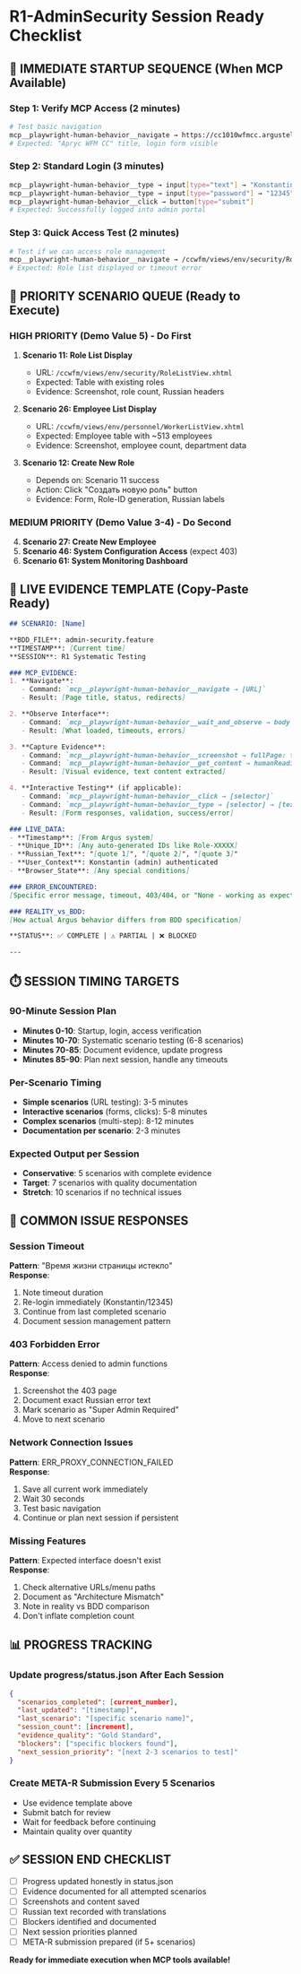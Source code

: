 # R1-AdminSecurity Session Ready Checklist

## 🚀 IMMEDIATE STARTUP SEQUENCE (When MCP Available)

### Step 1: Verify MCP Access (2 minutes)
```bash
# Test basic navigation
mcp__playwright-human-behavior__navigate → https://cc1010wfmcc.argustelecom.ru/ccwfm/
# Expected: "Аргус WFM CC" title, login form visible
```

### Step 2: Standard Login (3 minutes)  
```bash
mcp__playwright-human-behavior__type → input[type="text"] → "Konstantin"
mcp__playwright-human-behavior__type → input[type="password"] → "12345"
mcp__playwright-human-behavior__click → button[type="submit"]
# Expected: Successfully logged into admin portal
```

### Step 3: Quick Access Test (2 minutes)
```bash
# Test if we can access role management
mcp__playwright-human-behavior__navigate → /ccwfm/views/env/security/RoleListView.xhtml
# Expected: Role list displayed or timeout error
```

## 🎯 PRIORITY SCENARIO QUEUE (Ready to Execute)

### HIGH PRIORITY (Demo Value 5) - Do First
1. **Scenario 11: Role List Display**
   - URL: `/ccwfm/views/env/security/RoleListView.xhtml`
   - Expected: Table with existing roles
   - Evidence: Screenshot, role count, Russian headers

2. **Scenario 26: Employee List Display**  
   - URL: `/ccwfm/views/env/personnel/WorkerListView.xhtml`
   - Expected: Employee table with ~513 employees
   - Evidence: Screenshot, employee count, department data

3. **Scenario 12: Create New Role**
   - Depends on: Scenario 11 success
   - Action: Click "Создать новую роль" button
   - Evidence: Form, Role-ID generation, Russian labels

### MEDIUM PRIORITY (Demo Value 3-4) - Do Second
4. **Scenario 27: Create New Employee**
5. **Scenario 46: System Configuration Access** (expect 403)
6. **Scenario 61: System Monitoring Dashboard**

## 📝 LIVE EVIDENCE TEMPLATE (Copy-Paste Ready)

```markdown
## SCENARIO: [Name]

**BDD_FILE**: admin-security.feature  
**TIMESTAMP**: [Current time]  
**SESSION**: R1 Systematic Testing

### MCP_EVIDENCE:
1. **Navigate**: 
   - Command: `mcp__playwright-human-behavior__navigate → [URL]`
   - Result: [Page title, status, redirects]

2. **Observe Interface**:
   - Command: `mcp__playwright-human-behavior__wait_and_observe → body → 3000`
   - Result: [What loaded, timeouts, errors]

3. **Capture Evidence**:
   - Command: `mcp__playwright-human-behavior__screenshot → fullPage: true`
   - Command: `mcp__playwright-human-behavior__get_content → humanReading: true`
   - Result: [Visual evidence, text content extracted]

4. **Interactive Testing** (if applicable):
   - Command: `mcp__playwright-human-behavior__click → [selector]`
   - Command: `mcp__playwright-human-behavior__type → [selector] → [text]`
   - Result: [Form responses, validation, success/error]

### LIVE_DATA:
- **Timestamp**: [From Argus system]
- **Unique_ID**: [Any auto-generated IDs like Role-XXXXX]
- **Russian_Text**: "[quote 1]", "[quote 2]", "[quote 3]"
- **User_Context**: Konstantin (admin) authenticated
- **Browser_State**: [Any special conditions]

### ERROR_ENCOUNTERED:
[Specific error message, timeout, 403/404, or "None - working as expected"]

### REALITY_vs_BDD:
[How actual Argus behavior differs from BDD specification]

**STATUS**: ✅ COMPLETE | ⚠️ PARTIAL | ❌ BLOCKED

---
```

## ⏱️ SESSION TIMING TARGETS

### 90-Minute Session Plan
- **Minutes 0-10**: Startup, login, access verification
- **Minutes 10-70**: Systematic scenario testing (6-8 scenarios)
- **Minutes 70-85**: Document evidence, update progress
- **Minutes 85-90**: Plan next session, handle any timeouts

### Per-Scenario Timing
- **Simple scenarios** (URL testing): 3-5 minutes
- **Interactive scenarios** (forms, clicks): 5-8 minutes  
- **Complex scenarios** (multi-step): 8-12 minutes
- **Documentation per scenario**: 2-3 minutes

### Expected Output per Session
- **Conservative**: 5 scenarios with complete evidence
- **Target**: 7 scenarios with quality documentation
- **Stretch**: 10 scenarios if no technical issues

## 🚨 COMMON ISSUE RESPONSES

### Session Timeout
**Pattern**: "Время жизни страницы истекло"  
**Response**: 
1. Note timeout duration
2. Re-login immediately (Konstantin/12345)
3. Continue from last completed scenario
4. Document session management pattern

### 403 Forbidden Error
**Pattern**: Access denied to admin functions  
**Response**:
1. Screenshot the 403 page
2. Document exact Russian error text
3. Mark scenario as "Super Admin Required"
4. Move to next scenario

### Network Connection Issues
**Pattern**: ERR_PROXY_CONNECTION_FAILED  
**Response**:
1. Save all current work immediately
2. Wait 30 seconds
3. Test basic navigation
4. Continue or plan next session if persistent

### Missing Features
**Pattern**: Expected interface doesn't exist  
**Response**:
1. Check alternative URLs/menu paths
2. Document as "Architecture Mismatch"
3. Note in reality vs BDD comparison
4. Don't inflate completion count

## 📊 PROGRESS TRACKING

### Update progress/status.json After Each Session
```json
{
  "scenarios_completed": [current_number],
  "last_updated": "[timestamp]",
  "last_scenario": "[specific scenario name]",
  "session_count": [increment],
  "evidence_quality": "Gold Standard",
  "blockers": ["specific blockers found"],
  "next_session_priority": "[next 2-3 scenarios to test]"
}
```

### Create META-R Submission Every 5 Scenarios
- Use evidence template above
- Submit batch for review
- Wait for feedback before continuing
- Maintain quality over quantity

## ✅ SESSION END CHECKLIST

- [ ] Progress updated honestly in status.json
- [ ] Evidence documented for all attempted scenarios  
- [ ] Screenshots and content saved
- [ ] Russian text recorded with translations
- [ ] Blockers identified and documented
- [ ] Next session priorities planned
- [ ] META-R submission prepared (if 5+ scenarios)

**Ready for immediate execution when MCP tools available!**